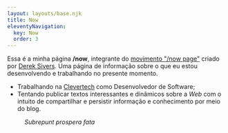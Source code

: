 ```yaml
---
layout: layouts/base.njk
title: Now
eleventyNavigation:
  key: Now
  order: 3
---
```


Essa é a minha página **/now**, integrante do
[movimento "/now page"](http://nownownow.com/) criado por
[Derek Sivers](http://sivers.org/). Uma página de informação sobre o que eu
estou desenvolvendo e trabalhando no presente momento.

- Trabalhando na [Clevertech](https://www.clevertech.biz/) como
  Desenvolvedor de Software;
- Tentando publicar textos interessantes e dinâmicos sobre a _Web_ com o intuito
  de compartilhar e persistir informação e conhecimento por meio do blog.

<figure>
  <object
    data="/illustrations/prospera.svg"
    type="image/svg+xml"
    width="1200"
    height="1000">
  </object>
  <figcaption class="center">
    <em lang="la">Subrepunt prospera fata</em>
  <figcaption>
</figure>
